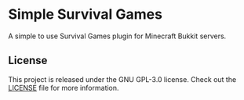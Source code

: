 # Simple Survival Games
A simple to use Survival Games plugin for Minecraft Bukkit servers.

## License
This project is released under the GNU GPL-3.0 license. Check out the [LICENSE](LICENCE) file for more information.
